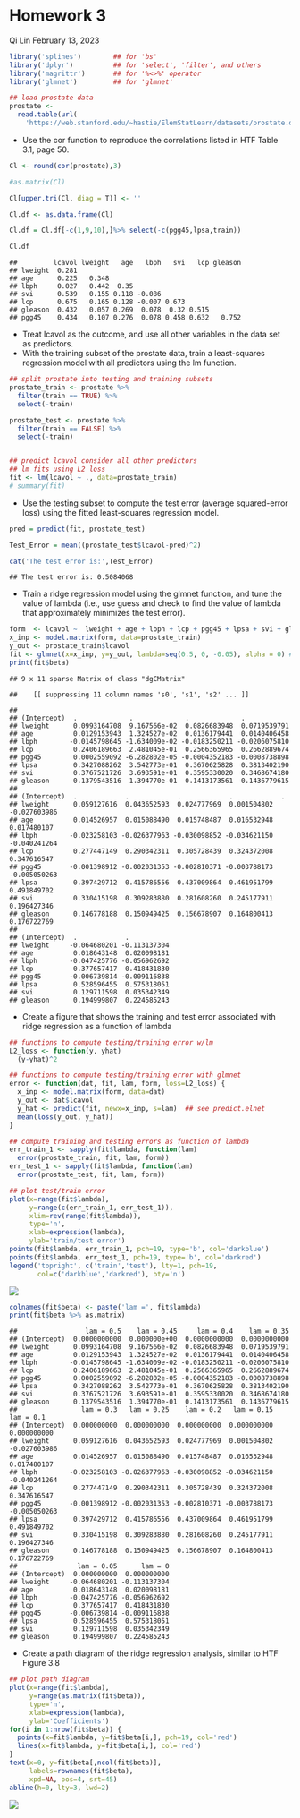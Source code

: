 Homework 3
================
Qi Lin
February 13, 2023

``` r
library('splines')        ## for 'bs'
library('dplyr')          ## for 'select', 'filter', and others
library('magrittr')       ## for '%<>%' operator
library('glmnet')         ## for 'glmnet'
```

``` r
## load prostate data
prostate <- 
  read.table(url(
    'https://web.stanford.edu/~hastie/ElemStatLearn/datasets/prostate.data'))
```

-   Use the cor function to reproduce the correlations listed in HTF
    Table 3.1, page 50.

``` r
Cl <- round(cor(prostate),3)

#as.matrix(Cl)

Cl[upper.tri(Cl, diag = T)] <- ''

Cl.df <- as.data.frame(Cl)

Cl.df = Cl.df[-c(1,9,10),]%>% select(-c(pgg45,lpsa,train))

Cl.df
```

    ##         lcavol lweight   age   lbph   svi   lcp gleason
    ## lweight  0.281                                         
    ## age      0.225   0.348                                 
    ## lbph     0.027   0.442  0.35                           
    ## svi      0.539   0.155 0.118 -0.086                    
    ## lcp      0.675   0.165 0.128 -0.007 0.673              
    ## gleason  0.432   0.057 0.269  0.078  0.32 0.515        
    ## pgg45    0.434   0.107 0.276  0.078 0.458 0.632   0.752

-   Treat lcavol as the outcome, and use all other variables in the data
    set as predictors.
-   With the training subset of the prostate data, train a least-squares
    regression model with all predictors using the lm function.

``` r
## split prostate into testing and training subsets
prostate_train <- prostate %>%
  filter(train == TRUE) %>% 
  select(-train)

prostate_test <- prostate %>%
  filter(train == FALSE) %>% 
  select(-train)


## predict lcavol consider all other predictors
## lm fits using L2 loss
fit <- lm(lcavol ~ ., data=prostate_train)
# summary(fit)
```

-   Use the testing subset to compute the test error (average
    squared-error loss) using the fitted least-squares regression model.

``` r
pred = predict(fit, prostate_test)

Test_Error = mean((prostate_test$lcavol-pred)^2)

cat('The test error is:',Test_Error)
```

    ## The test error is: 0.5084068

-   Train a ridge regression model using the glmnet function, and tune
    the value of lambda (i.e., use guess and check to find the value of
    lambda that approximately minimizes the test error).

``` r
form  <- lcavol ~  lweight + age + lbph + lcp + pgg45 + lpsa + svi + gleason
x_inp <- model.matrix(form, data=prostate_train)
y_out <- prostate_train$lcavol
fit <- glmnet(x=x_inp, y=y_out, lambda=seq(0.5, 0, -0.05), alpha = 0) #0 = ridge
print(fit$beta)
```

    ## 9 x 11 sparse Matrix of class "dgCMatrix"

    ##    [[ suppressing 11 column names 's0', 's1', 's2' ... ]]

    ##                                                                    
    ## (Intercept)  .             .             .             .           
    ## lweight      0.0993164708  9.167566e-02  0.0826683948  0.0719539791
    ## age          0.0129153943  1.324527e-02  0.0136179441  0.0140406458
    ## lbph        -0.0145798645 -1.634009e-02 -0.0183250211 -0.0206075810
    ## lcp          0.2406189663  2.481045e-01  0.2566365965  0.2662889674
    ## pgg45        0.0002559092 -6.282802e-05 -0.0004352183 -0.0008738898
    ## lpsa         0.3427088262  3.542773e-01  0.3670625828  0.3813402190
    ## svi          0.3767521726  3.693591e-01  0.3595330020  0.3468674180
    ## gleason      0.1379543516  1.394770e-01  0.1413173561  0.1436779615
    ##                                                                             
    ## (Intercept)  .            .            .            .            .          
    ## lweight      0.059127616  0.043652593  0.024777969  0.001504802 -0.027603986
    ## age          0.014526957  0.015088490  0.015748487  0.016532948  0.017480107
    ## lbph        -0.023258103 -0.026377963 -0.030098852 -0.034621150 -0.040241264
    ## lcp          0.277447149  0.290342311  0.305728439  0.324372008  0.347616547
    ## pgg45       -0.001398912 -0.002031353 -0.002810371 -0.003788173 -0.005050263
    ## lpsa         0.397429712  0.415786556  0.437009864  0.461951799  0.491849702
    ## svi          0.330415198  0.309283880  0.281608260  0.245177911  0.196427346
    ## gleason      0.146778188  0.150949425  0.156678907  0.164800413  0.176722769
    ##                                      
    ## (Intercept)  .            .          
    ## lweight     -0.064680201 -0.113137304
    ## age          0.018643148  0.020098181
    ## lbph        -0.047425776 -0.056962692
    ## lcp          0.377657417  0.418431830
    ## pgg45       -0.006739814 -0.009116838
    ## lpsa         0.528596455  0.575318051
    ## svi          0.129711598  0.035342349
    ## gleason      0.194999807  0.224585243

-   Create a figure that shows the training and test error associated
    with ridge regression as a function of lambda

``` r
## functions to compute testing/training error w/lm
L2_loss <- function(y, yhat)
  (y-yhat)^2

## functions to compute testing/training error with glmnet
error <- function(dat, fit, lam, form, loss=L2_loss) {
  x_inp <- model.matrix(form, data=dat)
  y_out <- dat$lcavol
  y_hat <- predict(fit, newx=x_inp, s=lam)  ## see predict.elnet
  mean(loss(y_out, y_hat))
}

## compute training and testing errors as function of lambda
err_train_1 <- sapply(fit$lambda, function(lam) 
  error(prostate_train, fit, lam, form))
err_test_1 <- sapply(fit$lambda, function(lam) 
  error(prostate_test, fit, lam, form))

## plot test/train error
plot(x=range(fit$lambda),
     y=range(c(err_train_1, err_test_1)),
     xlim=rev(range(fit$lambda)),
     type='n',
     xlab=expression(lambda),
     ylab='train/test error')
points(fit$lambda, err_train_1, pch=19, type='b', col='darkblue')
points(fit$lambda, err_test_1, pch=19, type='b', col='darkred')
legend('topright', c('train','test'), lty=1, pch=19,
       col=c('darkblue','darkred'), bty='n')
```

![](HW3_files/figure-gfm/unnamed-chunk-7-1.png)<!-- -->

``` r
colnames(fit$beta) <- paste('lam =', fit$lambda)
print(fit$beta %>% as.matrix)
```

    ##                 lam = 0.5    lam = 0.45     lam = 0.4    lam = 0.35
    ## (Intercept)  0.0000000000  0.000000e+00  0.0000000000  0.0000000000
    ## lweight      0.0993164708  9.167566e-02  0.0826683948  0.0719539791
    ## age          0.0129153943  1.324527e-02  0.0136179441  0.0140406458
    ## lbph        -0.0145798645 -1.634009e-02 -0.0183250211 -0.0206075810
    ## lcp          0.2406189663  2.481045e-01  0.2566365965  0.2662889674
    ## pgg45        0.0002559092 -6.282802e-05 -0.0004352183 -0.0008738898
    ## lpsa         0.3427088262  3.542773e-01  0.3670625828  0.3813402190
    ## svi          0.3767521726  3.693591e-01  0.3595330020  0.3468674180
    ## gleason      0.1379543516  1.394770e-01  0.1413173561  0.1436779615
    ##                lam = 0.3   lam = 0.25    lam = 0.2   lam = 0.15    lam = 0.1
    ## (Intercept)  0.000000000  0.000000000  0.000000000  0.000000000  0.000000000
    ## lweight      0.059127616  0.043652593  0.024777969  0.001504802 -0.027603986
    ## age          0.014526957  0.015088490  0.015748487  0.016532948  0.017480107
    ## lbph        -0.023258103 -0.026377963 -0.030098852 -0.034621150 -0.040241264
    ## lcp          0.277447149  0.290342311  0.305728439  0.324372008  0.347616547
    ## pgg45       -0.001398912 -0.002031353 -0.002810371 -0.003788173 -0.005050263
    ## lpsa         0.397429712  0.415786556  0.437009864  0.461951799  0.491849702
    ## svi          0.330415198  0.309283880  0.281608260  0.245177911  0.196427346
    ## gleason      0.146778188  0.150949425  0.156678907  0.164800413  0.176722769
    ##               lam = 0.05      lam = 0
    ## (Intercept)  0.000000000  0.000000000
    ## lweight     -0.064680201 -0.113137304
    ## age          0.018643148  0.020098181
    ## lbph        -0.047425776 -0.056962692
    ## lcp          0.377657417  0.418431830
    ## pgg45       -0.006739814 -0.009116838
    ## lpsa         0.528596455  0.575318051
    ## svi          0.129711598  0.035342349
    ## gleason      0.194999807  0.224585243

-   Create a path diagram of the ridge regression analysis, similar to
    HTF Figure 3.8

``` r
## plot path diagram
plot(x=range(fit$lambda),
     y=range(as.matrix(fit$beta)),
     type='n',
     xlab=expression(lambda),
     ylab='Coefficients')
for(i in 1:nrow(fit$beta)) {
  points(x=fit$lambda, y=fit$beta[i,], pch=19, col='red')
  lines(x=fit$lambda, y=fit$beta[i,], col='red')
}
text(x=0, y=fit$beta[,ncol(fit$beta)], 
     labels=rownames(fit$beta),
     xpd=NA, pos=4, srt=45)
abline(h=0, lty=3, lwd=2)
```

![](HW3_files/figure-gfm/unnamed-chunk-8-1.png)<!-- -->
